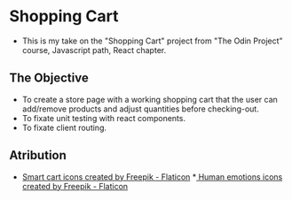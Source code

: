 # Shopping Cart

- This is my take on the "Shopping Cart" project from "The Odin Project" course, Javascript path, React chapter.

## The Objective

- To create a store page with a working shopping cart that the user can add/remove products and adjust quantities before checking-out.
- To fixate unit testing with react components.
- To fixate client routing.

## Atribution

- <a href="https://www.flaticon.com/free-icons/smart-cart" title="smart cart icons">Smart cart icons created by Freepik - Flaticon</a> \*<a href="https://www.flaticon.com/free-icons/human-emotions">
  Human emotions icons created by Freepik - Flaticon
  </a>
